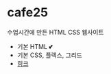 # cafe25
수업시간에 만든 HTML CSS 웹사이트

+ 기본 HTML 💕
+ 기본 CSS, 플렉스, 그리드
+ [링크](https://2sungyeon.github.io/cafe25/)